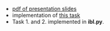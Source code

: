 * [pdf of presentation slides](https://cvl.inf.tu-dresden.de/HTML/teaching/courses/IS/WS18/IS-1-Machine_Learning.pdf)
* implementation of [this task](https://cvl.inf.tu-dresden.de/HTML/teaching/courses/IS/WS18/Ex/2/IS_Ex2.pdf)
* Task 1. and 2. implemented in **ibl.py**.